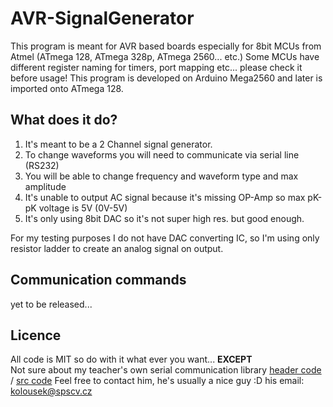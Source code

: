 # AVR-SignalGenerator

This program is meant for AVR based boards especially for 8bit MCUs from Atmel (ATmega 128, ATmega 328p, ATmega 2560... etc.)
Some MCUs have different register naming for timers, port mapping etc... please check it before usage!
This program is developed on Arduino Mega2560 and later is imported onto ATmega 128.

## What does it do?
1. It's meant to be a 2 Channel signal generator.
2. To change waveforms you will need to communicate via serial line (RS232)
3. You will be able to change frequency and waveform type and max amplitude
4. It's unable to output AC signal because it's missing OP-Amp so max pK-pK voltage is 5V (0V-5V)
5. It's only using 8bit DAC so it's not super high res. but good enough.

For my testing purposes I do not have DAC converting IC, so I'm using only resistor ladder to create an analog signal on output.

## Communication commands
yet to be released...

## Licence
All code is MIT so do with it what ever you want...
**EXCEPT**  
Not sure about my teacher's own serial communication library [header code](/include/usart.h) / [src code](/src/usart.c)
Feel free to contact him, he's usually a nice guy :D his email: kolousek@spscv.cz
